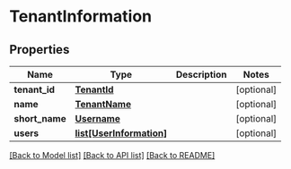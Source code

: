 # TenantInformation

## Properties
Name | Type | Description | Notes
------------ | ------------- | ------------- | -------------
**tenant_id** | [**TenantId**](TenantId.md) |  | [optional] 
**name** | [**TenantName**](TenantName.md) |  | [optional] 
**short_name** | [**Username**](Username.md) |  | [optional] 
**users** | [**list[UserInformation]**](UserInformation.md) |  | [optional] 

[[Back to Model list]](../README.md#documentation-for-models) [[Back to API list]](../README.md#documentation-for-api-endpoints) [[Back to README]](../README.md)


